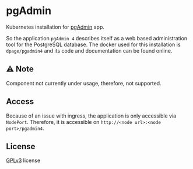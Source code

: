 # pgAdmin

Kubernetes installation for [pgAdmin](https://www.pgadmin.org/) app.

So the application ```pgAdmin 4``` describes itself as a web based administration tool for the PostgreSQL database. The
docker used for this installation is ```dpage/pgadmin4``` and its code and documentation can be found online.

## ⚠️ Note

Component not currently under usage, therefore, not supported.

## Access

Because of an issue with ingress, the application is only accessible via ```NodePort```. Therefore, it is accessible
on ```http://<node url>:<node port>/pgadmin4```.

## License

[GPLv3](LICENSE) license
